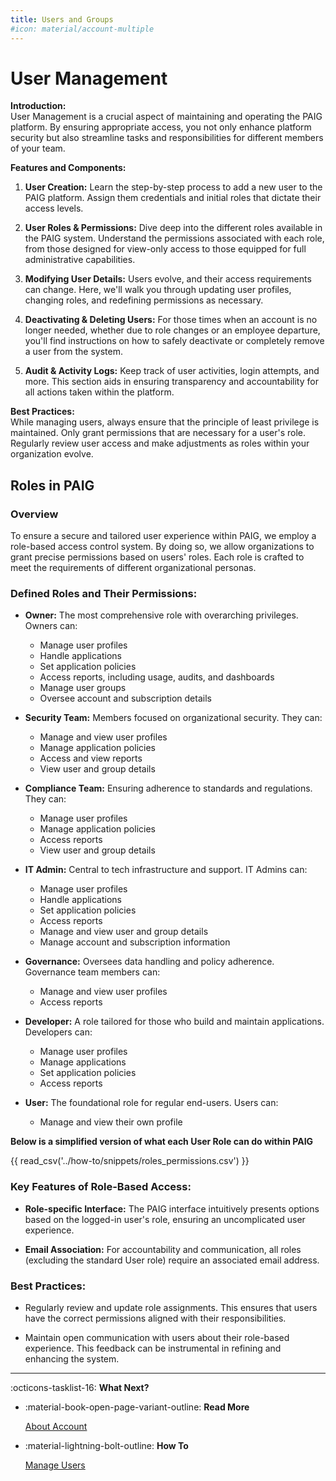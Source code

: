 ```yaml
---
title: Users and Groups
#icon: material/account-multiple
---
```


# User Management

**Introduction:**  
User Management is a crucial aspect of maintaining and operating the PAIG platform. By ensuring appropriate access, you
not only enhance platform security but also streamline tasks and responsibilities for different members of your team.

**Features and Components:**

1. **User Creation:** Learn the step-by-step process to add a new user to the PAIG platform. Assign them credentials and
   initial roles that dictate their access levels.

2. **User Roles & Permissions:** Dive deep into the different roles available in the PAIG system. Understand the
   permissions associated with each role, from those designed for view-only access to those equipped for full
   administrative capabilities.

3. **Modifying User Details:** Users evolve, and their access requirements can change. Here, we'll walk you through
   updating user profiles, changing roles, and redefining permissions as necessary.

4. **Deactivating & Deleting Users:** For those times when an account is no longer needed, whether due to role changes
   or an employee departure, you'll find instructions on how to safely deactivate or completely remove a user from the
   system.

5. **Audit & Activity Logs:** Keep track of user activities, login attempts, and more. This section aids in ensuring
   transparency and accountability for all actions taken within the platform.

**Best Practices:**  
While managing users, always ensure that the principle of least privilege is maintained. Only grant permissions that are
necessary for a user's role. Regularly review user access and make adjustments as roles within your organization evolve.


## Roles in PAIG

### Overview

To ensure a secure and tailored user experience within PAIG, we employ a role-based access control system. By doing so, we allow organizations to grant precise permissions based on users' roles. Each role is crafted to meet the requirements of different organizational personas.

### Defined Roles and Their Permissions:

- **Owner:** The most comprehensive role with overarching privileges. Owners can:
    - Manage user profiles
    - Handle applications
    - Set application policies
    - Access reports, including usage, audits, and dashboards
    - Manage user groups
    - Oversee account and subscription details

- **Security Team:** Members focused on organizational security. They can:
    - Manage and view user profiles
    - Manage application policies
    - Access and view reports
    - View user and group details

- **Compliance Team:** Ensuring adherence to standards and regulations. They can:
    - Manage user profiles
    - Manage application policies
    - Access reports
    - View user and group details

- **IT Admin:** Central to tech infrastructure and support. IT Admins can:
    - Manage user profiles
    - Handle applications
    - Set application policies
    - Access reports
    - Manage and view user and group details
    - Manage account and subscription information

- **Governance:** Oversees data handling and policy adherence. Governance team members can:
    - Manage and view user profiles
    - Access reports

- **Developer:** A role tailored for those who build and maintain applications. Developers can:
    - Manage user profiles
    - Manage applications
    - Set application policies
    - Access reports

- **User:** The foundational role for regular end-users. Users can:
    - Manage and view their own profile

**Below is a simplified version of what each User Role can do within PAIG**

{{ read_csv('../how-to/snippets/roles_permissions.csv') }}

### Key Features of Role-Based Access:

- **Role-specific Interface:** The PAIG interface intuitively presents options based on the logged-in user's role, ensuring an uncomplicated user experience.

- **Email Association:** For accountability and communication, all roles (excluding the standard User role) require an associated email address.

### Best Practices:

- Regularly review and update role assignments. This ensures that users have the correct permissions aligned with their responsibilities.

- Maintain open communication with users about their role-based experience. This feedback can be instrumental in refining and enhancing the system.

---
:octicons-tasklist-16: **What Next?**

<div class="grid cards" markdown>

-   :material-book-open-page-variant-outline: __Read More__

    [About Account](account-management.md)

-   :material-lightning-bolt-outline: __How To__

    [Manage Users](../how-to/manage-users.md)
